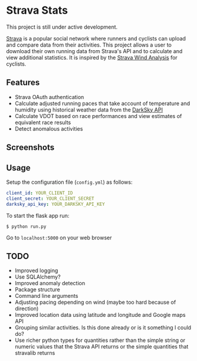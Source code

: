 # Strava Stats

This project is still under active development.

[Strava](https://www.strava.com) is a popular social network where runners and cyclists can upload and compare data from their activities. This project allows a user to download their own running data from Strava's API and to calculate and view additional statistics. It is inspired by the [Strava Wind Analysis](https://github.com/MathBunny/strava-wind-analysis) for cyclists.

Features
---
* Strava OAuth authentication
* Calculate adjusted running paces that take account of temperature and humidity using historical weather data from the [DarkSky API](https://darksky.net/dev)
* Calculate VDOT based on race performances and view estimates of equivalent race results
* Detect anomalous activities

Screenshots
---

Usage
---
Setup the configuration file (``config.yml``) as follows:
```yaml
client_id: YOUR_CLIENT_ID
client_secret: YOUR_CLIENT_SECRET
darksky_api_key: YOUR_DARKSKY_API_KEY
```

To start the flask app run:
```
$ python run.py
```

Go to ``localhost:5000`` on your web browser


TODO
---
* Improved logging
* Use SQLAlchemy?
* Improved anomaly detection
* Package structure
* Command line arguments
* Adjusting pacing depending on wind (maybe too hard because of direction)
* Improved location data using latitude and longitude and Google maps API
* Grouping similar activities. Is this done already or is it something I could do?
* Use richer python types for quantities rather than the simple string or numeric values that the Strava API returns or the simple quantities that stravalib returns
